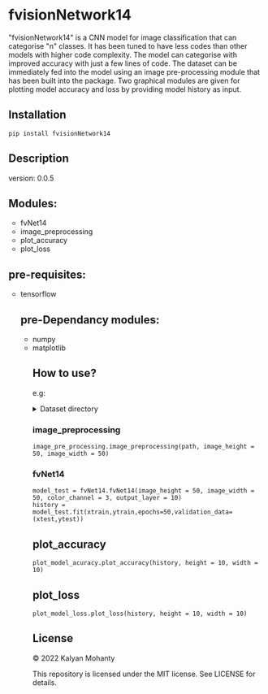 # fvisionNetwork14
"fvisionNetwork14" is a CNN model for image classification that can categorise "n" classes. It has been tuned to have less codes than other models with higher code complexity. The model can categorise with improved accuracy with just a few lines of code. The dataset can be immediately fed into the model using an image pre-processing module that has been built into the package. Two graphical modules are given for plotting model accuracy and loss by providing model history as input.

## Installation
```pip install fvisionNetwork14```

## Description
version: 0.0.5

<!-- TABLE OF CONTENTS -->
<!DOCTYPE html>
<html>
<body>
<h2>Modules:</h2>
<ul style="list-style-type:circle;">
  <li>fvNet14</li>
  <li>image_preprocessing</li>
  <li>plot_accuracy</li>
  <li>plot_loss</li>  
</ul>
<h2> pre-requisites:</h2>
<ul style="list-style-type:circle;">
    <li>tensorflow</li>
<h2> pre-Dependancy modules:</h2>
<ul style="list-style-type:circle;">
    <li>numpy</li>
    <li>matplotlib</li>
</body>
</html>

## How to use?
e.g:

<!-- TABLE OF CONTENTS -->
<details>
  <summary>Dataset directory</summary>
  <ol>
    <li>
      <a text = "#class A">  class A</a>
    </li>
    <li>
      <a text ="#class B">  class B</a>
    </li>
    <li><a text="#class C">  class C</a></li>
    <li><a text="#class D">  class D</a></li>
    <li><a text="#class E">  class E</a></li>
    <li><a text="#class F">  class F</a></li>
  </ol>
</details>


### image_preprocessing
    image_pre_processing.image_preprocessing(path, image_height = 50, image_width = 50)

### fvNet14
    model_test = fvNet14.fvNet14(image_height = 50, image_width = 50, color_channel = 3, output_layer = 10)
    history = model_test.fit(xtrain,ytrain,epochs=50,validation_data=(xtest,ytest))

## plot_accuracy
    plot_model_acuracy.plot_accuracy(history, height = 10, width = 10)

## plot_loss
    plot_model_loss.plot_loss(history, height = 10, width = 10)
## License

© 2022 Kalyan Mohanty

This repository is licensed under the MIT license. See LICENSE for details.
